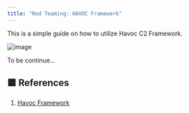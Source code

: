 ```yaml
---
title: "Red Teaming: HAVOC Framework"
---
```

This is a simple guide on how to utilize Havoc C2 Framework.

![image](https://user-images.githubusercontent.com/107750005/221415301-34b76ffe-7643-49b0-8f10-164d718941c6.png)

To be continue...

## 🟦 References

1. [Havoc Framework](https://github.com/HavocFramework/Havoc)
